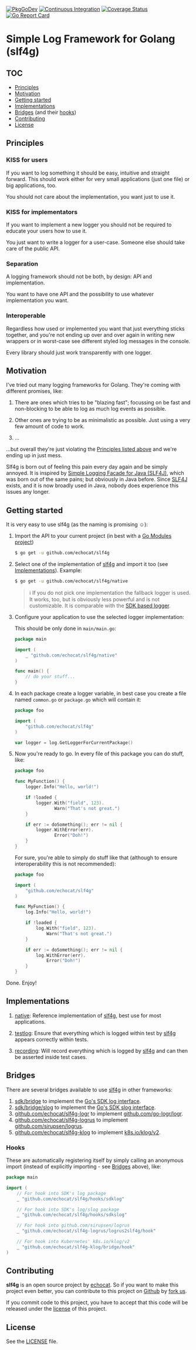 [![PkgGoDev](https://pkg.go.dev/badge/github.com/echocat/slf4g)](https://pkg.go.dev/github.com/echocat/slf4g)
[![Continuous Integration](https://github.com/echocat/slf4g/workflows/Continuous%20Integration/badge.svg)](https://github.com/echocat/slf4g/actions?query=workflow%3A%22Continuous+Integration%22)
[![Coverage Status](https://coveralls.io/repos/github/echocat/slf4g/badge.svg?branch=main)](https://coveralls.io/github/echocat/slf4g?branch=main)
[![Go Report Card](https://goreportcard.com/badge/github.com/echocat/slf4g)](https://goreportcard.com/report/github.com/echocat/slf4g)

# Simple Log Framework for Golang (slf4g)

## TOC

* [Principles](#principles)
* [Motivation](#motivation)
* [Getting started](#getting-started)
* [Implementations](#implementations)
* [Bridges](#bridges) (and their [hooks](#hooks))
* [Contributing](#contributing)
* [License](#license)

## Principles

### KISS for users

If you want to log something it should be easy, intuitive and straight forward. This should work either for very small applications (just one file) or big applications, too.

You should not care about the implementation, you want just to use it.

### KISS for implementators

If you want to implement a new logger you should not be required to educate your users how to use it.

You just want to write a logger for a user-case. Someone else should take care of the public API.

### Separation

A logging framework should not be both, by design: API and implementation.

You want to have one API and the possibility to use whatever implementation you want.

### Interoperable

Regardless how used or implemented you want that just everything sticks together, and you're not ending up over and over again in writing new wrappers or in worst-case see different styled log messages in the console.

Every library should just work transparently with one logger.

## Motivation

I've tried out many logging frameworks for Golang. They're coming with different promises, like:

1. There are ones which tries to be "blazing fast"; focussing on be fast and non-blocking to be able to log as much log events as possible.

2. Other ones are trying to be as minimalistic as possible. Just using a very few amount of code to work.

3. ...

...but overall they're just violating the [Principles listed above](#principles) and we're ending up in just mess.

Slf4g is born out of feeling this pain every day again and be simply annoyed. It is inspired by [Simple Logging Facade for Java (SLF4J)](http://www.slf4j.org/), which was born out of the same pains; but obviously in Java before. Since [SLF4J](http://www.slf4j.org/) exists, and it is now broadly used in Java, nobody does experience this issues any longer.

## Getting started

It is very easy to use slf4g (as the naming is promising ☺️):

1. Import the API to your current project (in best with a [Go Modules project](https://blog.golang.org/using-go-modules))
    ```bash
    $ go get -u github.com/echocat/slf4g
    ```

2. Select one of the implementation of [slf4g](https://github.com/echocat/slf4g) and import it too (see [Implementations](#implementations)). Example:

    ```bash
    $ go get -u github.com/echocat/slf4g/native
    ```

   > ℹ️ If you do not pick one implementation the fallback logger is used. It works, too, but is obviously less powerful and is not customizable. It is comparable with the [SDK based logger](https://pkg.go.dev/log).

3. Configure your application to use the selected logger implementation:

   This should be only done in `main/main.go`:

    ```go
    package main
   
    import (
    	_ "github.com/echocat/slf4g/native"
    )
   
    func main() {
    	// do your stuff...
    }
    ```

4. In each package create a logger variable, in best case you create a file named `common.go` or `package.go` which will contain it:

    ```go
    package foo
   
    import (
    	"github.com/echocat/slf4g"
    )
   
    var logger = log.GetLoggerForCurrentPackage()
    ```

5. Now you're ready to go. In every file of this package you can do stuff, like:

    ```go
    package foo
   
    func MyFunction() {
    	logger.Info("Hello, world!")

    	if !loaded {
    		logger.With("field", 123).
    		       Warn("That's not great.")
    	}

    	if err := doSomething(); err != nil {
    		logger.WithError(err).
    		       Error("Doh!")
    	}
    }
    ```

   For sure, you're able to simply do stuff like that (although to ensure interoperability this is not recommended):

    ```go
    package foo
    
    import (
    	"github.com/echocat/slf4g"
    )
    
    func MyFunction() {
    	log.Info("Hello, world!")
    
    	if !loaded {
    		log.With("field", 123).
    		    Warn("That's not great.")
    	}

    	if err := doSomething(); err != nil {
    		log.WithError(err).
    		    Error("Doh!")
    	}
    }
    ```

Done. Enjoy!

## Implementations

1. [native](native): Reference implementation of [slf4g](https://github.com/echocat/slf4g), best use for most applications.

2. [testlog](sdk/testlog): Ensure that everything which is logged within test by [slf4g](https://github.com/echocat/slf4g) appears correctly within tests.

3. [recording](testing/recording): Will record everything which is logged by [slf4g](https://github.com/echocat/slf4g) and can then be asserted inside test cases.

## Bridges

There are several bridges available to use [slf4g](https://github.com/echocat/slf4g) in other frameworks:

1. [sdk/bridge](sdk/bridge) to implement the [Go's SDK log interface](https://pkg.go.dev/log).
2. [sdk/bridge/slog](sdk/bridge/slog) to implement the [Go's SDK slog interface](https://pkg.go.dev/log/slog).
3. [github.com/echocat/slf4g-logr](https://github.com/echocat/slf4g-logr) to implement [github.com/go-logr/logr](https://github.com/go-logr/logr).
4. [github.com/echocat/slf4g-logrus](https://github.com/echocat/slf4g-logrus) to implement [github.com/sirupsen/logrus](https://github.com/sirupsen/logrus).
5. [github.com/echocat/slf4g-klog](https://github.com/echocat/slf4g-klog) to implement [k8s.io/klog/v2](https://github.com/kubernetes/klog).

### Hooks

These are automatically registering itself by simply calling an anonymous import (instead of explicitly importing - see [Bridges](#bridges) above), like:

```go
package main

import (
	// For hook into SDK's log package
	_ "github.com/echocat/slf4g/hooks/sdklog"

	// For hook into SDK's log/slog package
	_ "github.com/echocat/slf4g/hooks/sdkslog"

	// For hook into github.com/sirupsen/logrus
	_ "github.com/echocat/slf4g-logrus/logrus2slf4g/hook"

	// For hook into Kubernetes' k8s.io/klog/v2
	_ "github.com/echocat/slf4g-klog/bridge/hook"
)
```

## Contributing

**slf4g** is an open source project by [echocat](https://echocat.org). So if you want to make this project even better, you can contribute to this project on [Github](https://github.com/echocat/slf4g) by [fork us](https://github.com/echocat/slf4g/fork).

If you commit code to this project, you have to accept that this code will be released under the [license](#license) of this project.

## License

See the [LICENSE](LICENSE) file.
